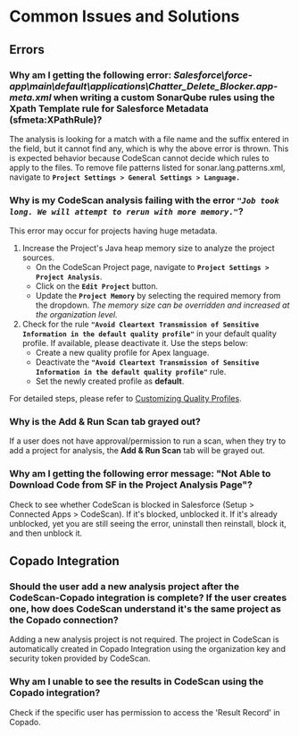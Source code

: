 # Common Issues and Solutions

## Errors <a href="#error-salesforceforceappmaindefaultapplicationschatterdeleteblockerappmetaxml" id="error-salesforceforceappmaindefaultapplicationschatterdeleteblockerappmetaxml"></a>

### **Why am I getting the following error:&#x20;**_**Salesforce\force-app\main\default\applications\Chatter\_Delete\_Blocker.app-meta.xml**_**&#x20;when writing a custom SonarQube rules using the Xpath Template rule for Salesforce Metadata (sfmeta:XPathRule)?** <a href="#error-salesforceforceappmaindefaultapplicationschatterdeleteblockerappmetaxml" id="error-salesforceforceappmaindefaultapplicationschatterdeleteblockerappmetaxml"></a>

The analysis is looking for a match with a file name and the suffix entered in the field, but it cannot find any, which is why the above error is thrown. This is expected behavior because CodeScan cannot decide which rules to apply to the files. To remove file patterns listed for sonar.lang.patterns.xml, navigate to **`Project Settings > General Settings > Language.`**

### **Why is my CodeScan analysis failing with the error&#x20;**_**`"Job took long. We will attempt to rerun with more memory."`**_?

This error may occur for projects having huge metadata.

1. Increase the Project's Java heap memory size to analyze the project sources.&#x20;
   * On the CodeScan Project page, navigate to **`Project Settings > Project Analysis`**.
   * Click on the **`Edit Project`** button.
   * Update the **`Project Memory`** by selecting the required memory from the dropdown. _The memory size can be overridden and increased at the organization level._
2. Check for the rule **`"Avoid Cleartext Transmission of Sensitive Information in the default quality profile"`** in your default quality profile. If available, please deactivate it. Use the steps below:
   * Create a new quality profile for Apex language.
   * Deactivate the **`"Avoid Cleartext Transmission of Sensitive Information in the default quality profile"`** rule.
   * Set the newly created profile as **default**.

For detailed steps, please refer to [Customizing Quality Profiles](https://knowledgebase.autorabit.com/codescan/docs/customizing-quality-profiles).

### **Why is the Add & Run Scan tab grayed out?**

If a user does not have approval/permission to run a scan, when they try to add a project for analysis, the **Add & Run Scan** tab will be grayed out.

### Why am I getting the following error message: "Not Able to Download Code from SF in the Project Analysis Page"?

Check to see whether CodeScan is blocked in Salesforce (Setup > Connected Apps > CodeScan). If it's blocked, unblocked it. If it's already unblocked, yet you are still seeing the error, uninstall then reinstall, block it, and then unblock it.

## Copado Integration <a href="#faqs" id="faqs"></a>

### **Should the user add a new analysis project after the CodeScan-Copado integration is complete? If the user creates one, how does CodeScan understand it's the same project as the Copado connection?**

Adding a new analysis project is not required. The project in CodeScan is automatically created in Copado Integration using the organization key and security token provided by CodeScan.

### **Why am I unable to see the results in CodeScan using the Copado integration?**

Check if the specific user has permission to access the 'Result Record' in Copado.

